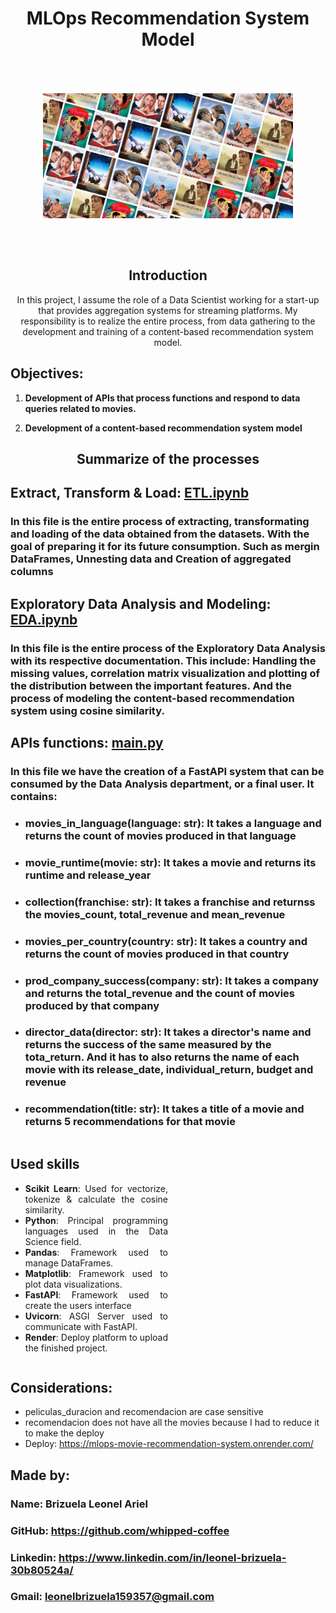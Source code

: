 <h1 align='center'>
   MLOps Recommendation System Model
</h1>


<div style="display: flex; justify-content: center; align-items: center; height: 300px;">
  <img src="_src/assets/movies-img.jpg" alt="imagen de películas" width="400">
</div>

<h2 align = 'center'> Introduction </h2>

<p align = 'center'>
In this project, I assume the role of a Data Scientist working for a start-up that provides aggregation systems for streaming platforms. My responsibility is to realize the entire process, from data gathering to the development and training of a content-based recommendation system model.
</p>    

## Objectives:

1. **Development of APIs that process functions and respond to data queries related to movies.**

2. **Development of a content-based recommendation system model**

<h2 align='center'> Summarize of the processes </h2>

## Extract, Transform & Load: [ETL.ipynb](https://github.com/whipped-coffee/Brizuela-Leonel-MLOps-Recommendation-System/blob/main/ETL.ipynb)
### In this file is the entire process of extracting, transformating and loading of the data obtained from the datasets. With the goal of preparing it for its future consumption. Such as mergin DataFrames, Unnesting data and Creation of aggregated columns

## Exploratory Data Analysis and Modeling: [EDA.ipynb](https://github.com/whipped-coffee/Brizuela-Leonel-MLOps-Recommendation-System/blob/main/EDA.ipynb) 
### In this file is the entire process of the Exploratory Data Analysis with its respective documentation. This include: Handling the missing values, correlation matrix visualization and plotting of the distribution between the important features. And the process of modeling the content-based recommendation system using cosine similarity.

## APIs functions: [main.py](https://github.com/whipped-coffee/Brizuela-Leonel-MLOps-Recommendation-System/blob/main/main.py)
### In this file we have the creation of a FastAPI system that can be consumed by the Data Analysis department, or a final user. It contains:
+ ### movies_in_language(language: str): It takes a language and returns the count of movies produced in that language
+ ### movie_runtime(movie: str): It takes a movie and returns its runtime and release_year
+ ### collection(franchise: str): It takes a franchise and returnss the movies_count, total_revenue and mean_revenue
+ ### movies_per_country(country: str): It takes a country and returns the count of movies produced in that country
+ ### prod_company_success(company: str): It takes a company and returns the total_revenue and the count of movies produced by that company
+ ### director_data(director: str): It takes a director's name and returns the success of the same measured by the tota_return. And it has to also returns the name of each movie with its release_date, individual_return, budget and revenue
+ ### recommendation(title: str): It takes a title of a movie and returns 5 recommendations for that movie


<div style="display:flex; align-items:center;">
  <div style="width:50%; padding-right:20px;">
    <h2>Used skills</h2>
    <ul style="text-align: justify;">
      <li><b> Scikit Learn</b>: Used for vectorize, tokenize & calculate the cosine similarity.</li>
      <li><b>Python</b>: Principal programming languages used in the Data Science field.</li>
      <li><b>Pandas</b>: Framework used to manage DataFrames.</li>
      <li><b>Matplotlib</b>: Framework used to plot data visualizations.</li>
      <li><b>FastAPI</b>: Framework used to create the users interface</li>
      <li><b>Uvicorn</b>: ASGI Server used to communicate with FastAPI.</li>
      <li><b>Render</b>: Deploy platform to upload the finished project.</li>
    </ul>
  </div>
</div>

## Considerations:
+ peliculas_duracion and recomendacion are case sensitive
+ recomendacion does not have all the movies because I had to reduce it to make the deploy
+ Deploy: https://mlops-movie-recommendation-system.onrender.com/
## Made by:
### Name: Brizuela Leonel Ariel
### GitHub: https://github.com/whipped-coffee
### Linkedin: https://www.linkedin.com/in/leonel-brizuela-30b80524a/
### Gmail: leonelbrizuela159357@gmail.com


